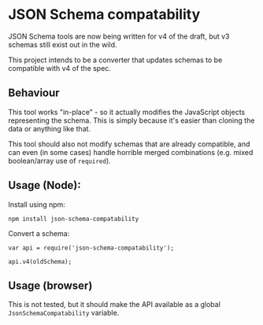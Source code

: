 # JSON Schema compatability

JSON Schema tools are now being written for v4 of the draft, but v3 schemas still exist out in the wild.

This project intends to be a converter that updates schemas to be compatible with v4 of the spec.

## Behaviour

This tool works "in-place" - so it actually modifies the JavaScript objects representing the schema.  This is simply because it's easier than cloning the data or anything like that.

This tool should also not modify schemas that are already compatible, and can even (in some cases) handle horrible merged combinations (e.g. mixed boolean/array use of `required`).

## Usage (Node):

Install using npm:

```shell
npm install json-schema-compatability
```

Convert a schema:

```
var api = require('json-schema-compatability');

api.v4(oldSchema);
```

## Usage (browser)

This is not tested, but it should make the API available as a global `JsonSchemaCompatability` variable.